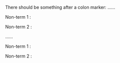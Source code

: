 There should be something after a colon marker:
......

Non-term 1
  :

Non-term 2
  :   

......

<p data-sourcepos="1:1-2:3">Non-term 1
:</p>
<p data-sourcepos="4:1-5:6">Non-term 2
:</p>
